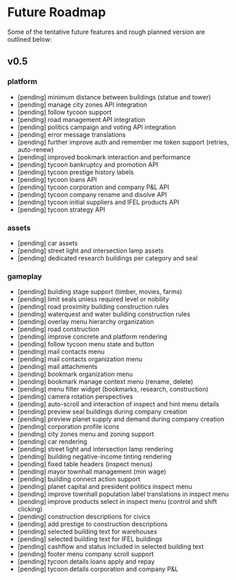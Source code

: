 
# Future Roadmap
Some of the tentative future features and rough planned version are outlined below:

## v0.5
### platform
* [pending] minimum distance between buildings (statue and tower)
* [pending] manage city zones API integration
* [pending] follow tycoon support
* [pending] road management API integration
* [pending] politics campaign and voting API integration
* [pending] error message translations
* [pending] further improve auth and remember me token support (retries, auto-renew)
* [pending] improved bookmark interaction and performance
* [pending] tycoon bankruptcy and promotion API
* [pending] tycoon prestige history labels
* [pending] tycoon loans API
* [pending] tycoon corporation and company P&L API
* [pending] tycoon company rename and disolve API
* [pending] tycoon initial suppliers and IFEL products API
* [pending] tycoon strategy API

### assets
* [pending] car assets
* [pending] street light and intersection lamp assets
* [pending] dedicated research buildings per category and seal

### gameplay
* [pending] building stage support (timber, movies, farms)
* [pending] limit seals unless required level or nobility
* [pending] road proximity building construction rules
* [pending] waterquest and water building construction rules
* [pending] overlay menu hierarchy organization
* [pending] road construction
* [pending] improve concrete and platform rendering
* [pending] follow tycoon menu state and button
* [pending] mail contacts menu
* [pending] mail contacts organization menu
* [pending] mail attachments
* [pending] bookmark organization menu
* [pending] bookmark manage context menu (rename, delete)
* [pending] menu filter widget (bookmarks, research, construction)
* [pending] camera rotation perspectives
* [pending] auto-scroll and interaction of inspect and hint menu details
* [pending] preview seal buildings during company creation
* [pending] preview planet supply and demand during company creation
* [pending] corporation profile icons
* [pending] city zones menu and zoning support
* [pending] car rendering
* [pending] street light and intersection lamp rendering
* [pending] building negative-income tinting rendering
* [pending] fixed table headers (inspect menus)
* [pending] mayor townhall management (min wage)
* [pending] building connect action support
* [pending] planet capital and president politics inspect menu
* [pending] improve townhall population label translations in inspect menu
* [pending] improve products select in inspect menu (control and shift clicking)
* [pending] construction descriptions for civics
* [pending] add prestige to construction descriptions
* [pending] selected building text for warehouses
* [pending] selected building text for IFEL buildings
* [pending] cashflow and status included in selected building text
* [pending] footer menu company scroll support
* [pending] tycoon details loans apply and repay
* [pending] tycoon details corporation and company P&L
